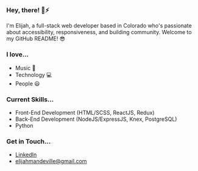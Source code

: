 ### Hey, there! 👋⚡

I'm Elijah, a full-stack web developer based in Colorado who's passionate about accessibility, responsiveness, and building community. Welcome to my GitHub README! 😎

### I love...

* Music 🎸
* Technology 💻
* People 😃

### Current Skills...

* Front-End Development (HTML/SCSS, ReactJS, Redux)
* Back-End Development (NodeJS/ExpressJS, Knex, PostgreSQL)
* Python

### Get in Touch...

* [LinkedIn](https://www.linkedin.com/in/elijah-mandeville/)
* elijahmandeville@gmail.com
